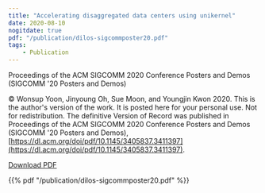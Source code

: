 ```yaml
---
title: "Accelerating disaggregated data centers using unikernel"
date: 2020-08-10
nogitdate: true
pdf: "/publication/dilos-sigcommposter20.pdf"
tags:
    - Publication
---
```


Proceedings of the ACM SIGCOMM 2020 Conference Posters and Demos (SIGCOMM '20 Posters and Demos)

© Wonsup Yoon, Jinyoung Oh, Sue Moon, and Youngjin Kwon 2020. This is the author's version of the work. It is posted here for your personal use. Not for redistribution. The definitive Version of Record was published in Proceedings of the ACM SIGCOMM 2020 Conference Posters and Demos (SIGCOMM '20 Posters and Demos), [https://dl.acm.org/doi/pdf/10.1145/3405837.3411397](https://dl.acm.org/doi/pdf/10.1145/3405837.3411397).

[Download PDF](/publication/dilos-sigcommposter20.pdf)

{{% pdf "/publication/dilos-sigcommposter20.pdf" %}}
